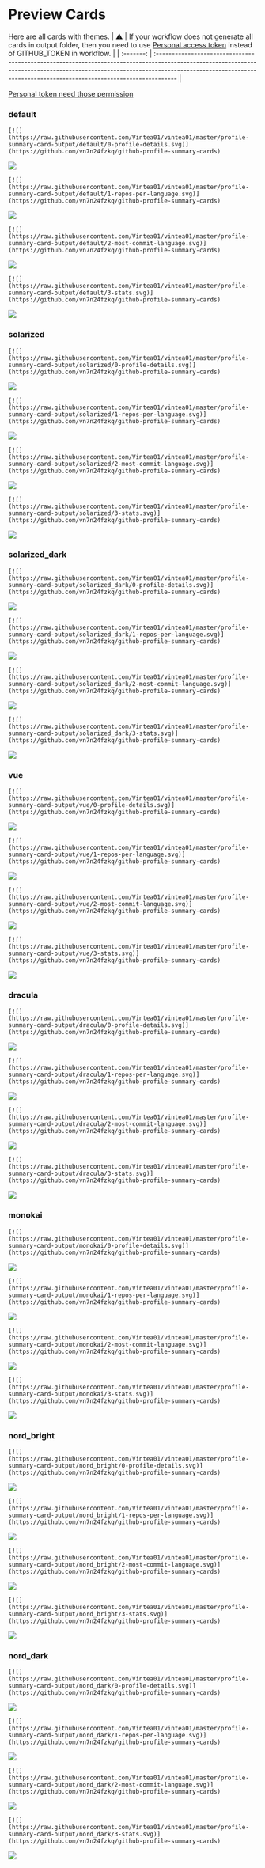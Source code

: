 
# Preview Cards

Here are all cards with themes.
| :warning: | If your workflow does not generate all cards in output folder, then you need to use [Personal access token](https://docs.github.com/en/actions/configuring-and-managing-workflows/creating-and-storing-encrypted-secrets) instead of GITHUB_TOKEN in workflow. |
| :-------: | :------------------------------------------------------------------------------------------------------------------------------------------------------------------------------------------------------------------------------------------------ |

[Personal token need those permission](https://github.com/vn7n24fzkq/github-profile-summary-cards/wiki/Personal-access-token-permissions)


### default


```
[![](https://raw.githubusercontent.com/Vintea01/vintea01/master/profile-summary-card-output/default/0-profile-details.svg)](https://github.com/vn7n24fzkq/github-profile-summary-cards)
```
![](https://raw.githubusercontent.com/Vintea01/vintea01/master/profile-summary-card-output/default/0-profile-details.svg)


```
[![](https://raw.githubusercontent.com/Vintea01/vintea01/master/profile-summary-card-output/default/1-repos-per-language.svg)](https://github.com/vn7n24fzkq/github-profile-summary-cards)
```
![](https://raw.githubusercontent.com/Vintea01/vintea01/master/profile-summary-card-output/default/1-repos-per-language.svg)


```
[![](https://raw.githubusercontent.com/Vintea01/vintea01/master/profile-summary-card-output/default/2-most-commit-language.svg)](https://github.com/vn7n24fzkq/github-profile-summary-cards)
```
![](https://raw.githubusercontent.com/Vintea01/vintea01/master/profile-summary-card-output/default/2-most-commit-language.svg)


```
[![](https://raw.githubusercontent.com/Vintea01/vintea01/master/profile-summary-card-output/default/3-stats.svg)](https://github.com/vn7n24fzkq/github-profile-summary-cards)
```
![](https://raw.githubusercontent.com/Vintea01/vintea01/master/profile-summary-card-output/default/3-stats.svg)


### solarized


```
[![](https://raw.githubusercontent.com/Vintea01/vintea01/master/profile-summary-card-output/solarized/0-profile-details.svg)](https://github.com/vn7n24fzkq/github-profile-summary-cards)
```
![](https://raw.githubusercontent.com/Vintea01/vintea01/master/profile-summary-card-output/solarized/0-profile-details.svg)


```
[![](https://raw.githubusercontent.com/Vintea01/vintea01/master/profile-summary-card-output/solarized/1-repos-per-language.svg)](https://github.com/vn7n24fzkq/github-profile-summary-cards)
```
![](https://raw.githubusercontent.com/Vintea01/vintea01/master/profile-summary-card-output/solarized/1-repos-per-language.svg)


```
[![](https://raw.githubusercontent.com/Vintea01/vintea01/master/profile-summary-card-output/solarized/2-most-commit-language.svg)](https://github.com/vn7n24fzkq/github-profile-summary-cards)
```
![](https://raw.githubusercontent.com/Vintea01/vintea01/master/profile-summary-card-output/solarized/2-most-commit-language.svg)


```
[![](https://raw.githubusercontent.com/Vintea01/vintea01/master/profile-summary-card-output/solarized/3-stats.svg)](https://github.com/vn7n24fzkq/github-profile-summary-cards)
```
![](https://raw.githubusercontent.com/Vintea01/vintea01/master/profile-summary-card-output/solarized/3-stats.svg)


### solarized_dark


```
[![](https://raw.githubusercontent.com/Vintea01/vintea01/master/profile-summary-card-output/solarized_dark/0-profile-details.svg)](https://github.com/vn7n24fzkq/github-profile-summary-cards)
```
![](https://raw.githubusercontent.com/Vintea01/vintea01/master/profile-summary-card-output/solarized_dark/0-profile-details.svg)


```
[![](https://raw.githubusercontent.com/Vintea01/vintea01/master/profile-summary-card-output/solarized_dark/1-repos-per-language.svg)](https://github.com/vn7n24fzkq/github-profile-summary-cards)
```
![](https://raw.githubusercontent.com/Vintea01/vintea01/master/profile-summary-card-output/solarized_dark/1-repos-per-language.svg)


```
[![](https://raw.githubusercontent.com/Vintea01/vintea01/master/profile-summary-card-output/solarized_dark/2-most-commit-language.svg)](https://github.com/vn7n24fzkq/github-profile-summary-cards)
```
![](https://raw.githubusercontent.com/Vintea01/vintea01/master/profile-summary-card-output/solarized_dark/2-most-commit-language.svg)


```
[![](https://raw.githubusercontent.com/Vintea01/vintea01/master/profile-summary-card-output/solarized_dark/3-stats.svg)](https://github.com/vn7n24fzkq/github-profile-summary-cards)
```
![](https://raw.githubusercontent.com/Vintea01/vintea01/master/profile-summary-card-output/solarized_dark/3-stats.svg)


### vue


```
[![](https://raw.githubusercontent.com/Vintea01/vintea01/master/profile-summary-card-output/vue/0-profile-details.svg)](https://github.com/vn7n24fzkq/github-profile-summary-cards)
```
![](https://raw.githubusercontent.com/Vintea01/vintea01/master/profile-summary-card-output/vue/0-profile-details.svg)


```
[![](https://raw.githubusercontent.com/Vintea01/vintea01/master/profile-summary-card-output/vue/1-repos-per-language.svg)](https://github.com/vn7n24fzkq/github-profile-summary-cards)
```
![](https://raw.githubusercontent.com/Vintea01/vintea01/master/profile-summary-card-output/vue/1-repos-per-language.svg)


```
[![](https://raw.githubusercontent.com/Vintea01/vintea01/master/profile-summary-card-output/vue/2-most-commit-language.svg)](https://github.com/vn7n24fzkq/github-profile-summary-cards)
```
![](https://raw.githubusercontent.com/Vintea01/vintea01/master/profile-summary-card-output/vue/2-most-commit-language.svg)


```
[![](https://raw.githubusercontent.com/Vintea01/vintea01/master/profile-summary-card-output/vue/3-stats.svg)](https://github.com/vn7n24fzkq/github-profile-summary-cards)
```
![](https://raw.githubusercontent.com/Vintea01/vintea01/master/profile-summary-card-output/vue/3-stats.svg)


### dracula


```
[![](https://raw.githubusercontent.com/Vintea01/vintea01/master/profile-summary-card-output/dracula/0-profile-details.svg)](https://github.com/vn7n24fzkq/github-profile-summary-cards)
```
![](https://raw.githubusercontent.com/Vintea01/vintea01/master/profile-summary-card-output/dracula/0-profile-details.svg)


```
[![](https://raw.githubusercontent.com/Vintea01/vintea01/master/profile-summary-card-output/dracula/1-repos-per-language.svg)](https://github.com/vn7n24fzkq/github-profile-summary-cards)
```
![](https://raw.githubusercontent.com/Vintea01/vintea01/master/profile-summary-card-output/dracula/1-repos-per-language.svg)


```
[![](https://raw.githubusercontent.com/Vintea01/vintea01/master/profile-summary-card-output/dracula/2-most-commit-language.svg)](https://github.com/vn7n24fzkq/github-profile-summary-cards)
```
![](https://raw.githubusercontent.com/Vintea01/vintea01/master/profile-summary-card-output/dracula/2-most-commit-language.svg)


```
[![](https://raw.githubusercontent.com/Vintea01/vintea01/master/profile-summary-card-output/dracula/3-stats.svg)](https://github.com/vn7n24fzkq/github-profile-summary-cards)
```
![](https://raw.githubusercontent.com/Vintea01/vintea01/master/profile-summary-card-output/dracula/3-stats.svg)


### monokai


```
[![](https://raw.githubusercontent.com/Vintea01/vintea01/master/profile-summary-card-output/monokai/0-profile-details.svg)](https://github.com/vn7n24fzkq/github-profile-summary-cards)
```
![](https://raw.githubusercontent.com/Vintea01/vintea01/master/profile-summary-card-output/monokai/0-profile-details.svg)


```
[![](https://raw.githubusercontent.com/Vintea01/vintea01/master/profile-summary-card-output/monokai/1-repos-per-language.svg)](https://github.com/vn7n24fzkq/github-profile-summary-cards)
```
![](https://raw.githubusercontent.com/Vintea01/vintea01/master/profile-summary-card-output/monokai/1-repos-per-language.svg)


```
[![](https://raw.githubusercontent.com/Vintea01/vintea01/master/profile-summary-card-output/monokai/2-most-commit-language.svg)](https://github.com/vn7n24fzkq/github-profile-summary-cards)
```
![](https://raw.githubusercontent.com/Vintea01/vintea01/master/profile-summary-card-output/monokai/2-most-commit-language.svg)


```
[![](https://raw.githubusercontent.com/Vintea01/vintea01/master/profile-summary-card-output/monokai/3-stats.svg)](https://github.com/vn7n24fzkq/github-profile-summary-cards)
```
![](https://raw.githubusercontent.com/Vintea01/vintea01/master/profile-summary-card-output/monokai/3-stats.svg)


### nord_bright


```
[![](https://raw.githubusercontent.com/Vintea01/vintea01/master/profile-summary-card-output/nord_bright/0-profile-details.svg)](https://github.com/vn7n24fzkq/github-profile-summary-cards)
```
![](https://raw.githubusercontent.com/Vintea01/vintea01/master/profile-summary-card-output/nord_bright/0-profile-details.svg)


```
[![](https://raw.githubusercontent.com/Vintea01/vintea01/master/profile-summary-card-output/nord_bright/1-repos-per-language.svg)](https://github.com/vn7n24fzkq/github-profile-summary-cards)
```
![](https://raw.githubusercontent.com/Vintea01/vintea01/master/profile-summary-card-output/nord_bright/1-repos-per-language.svg)


```
[![](https://raw.githubusercontent.com/Vintea01/vintea01/master/profile-summary-card-output/nord_bright/2-most-commit-language.svg)](https://github.com/vn7n24fzkq/github-profile-summary-cards)
```
![](https://raw.githubusercontent.com/Vintea01/vintea01/master/profile-summary-card-output/nord_bright/2-most-commit-language.svg)


```
[![](https://raw.githubusercontent.com/Vintea01/vintea01/master/profile-summary-card-output/nord_bright/3-stats.svg)](https://github.com/vn7n24fzkq/github-profile-summary-cards)
```
![](https://raw.githubusercontent.com/Vintea01/vintea01/master/profile-summary-card-output/nord_bright/3-stats.svg)


### nord_dark


```
[![](https://raw.githubusercontent.com/Vintea01/vintea01/master/profile-summary-card-output/nord_dark/0-profile-details.svg)](https://github.com/vn7n24fzkq/github-profile-summary-cards)
```
![](https://raw.githubusercontent.com/Vintea01/vintea01/master/profile-summary-card-output/nord_dark/0-profile-details.svg)


```
[![](https://raw.githubusercontent.com/Vintea01/vintea01/master/profile-summary-card-output/nord_dark/1-repos-per-language.svg)](https://github.com/vn7n24fzkq/github-profile-summary-cards)
```
![](https://raw.githubusercontent.com/Vintea01/vintea01/master/profile-summary-card-output/nord_dark/1-repos-per-language.svg)


```
[![](https://raw.githubusercontent.com/Vintea01/vintea01/master/profile-summary-card-output/nord_dark/2-most-commit-language.svg)](https://github.com/vn7n24fzkq/github-profile-summary-cards)
```
![](https://raw.githubusercontent.com/Vintea01/vintea01/master/profile-summary-card-output/nord_dark/2-most-commit-language.svg)


```
[![](https://raw.githubusercontent.com/Vintea01/vintea01/master/profile-summary-card-output/nord_dark/3-stats.svg)](https://github.com/vn7n24fzkq/github-profile-summary-cards)
```
![](https://raw.githubusercontent.com/Vintea01/vintea01/master/profile-summary-card-output/nord_dark/3-stats.svg)


